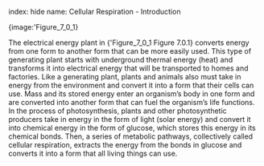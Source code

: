 index: hide
name: Cellular Respiration - Introduction


{image:'Figure_7_0_1}
        

The electrical energy plant in  {'Figure_7_0_1 Figure 7.0.1} converts energy from one form to another form that can be more easily used. This type of generating plant starts with underground thermal energy (heat) and transforms it into electrical energy that will be transported to homes and factories. Like a generating plant, plants and animals also must take in energy from the environment and convert it into a form that their cells can use. Mass and its stored energy enter an organism’s body in one form and are converted into another form that can fuel the organism’s life functions. In the process of photosynthesis, plants and other photosynthetic producers take in energy in the form of light (solar energy) and convert it into chemical energy in the form of glucose, which stores this energy in its chemical bonds. Then, a series of metabolic pathways, collectively called cellular respiration, extracts the energy from the bonds in glucose and converts it into a form that all living things can use.

